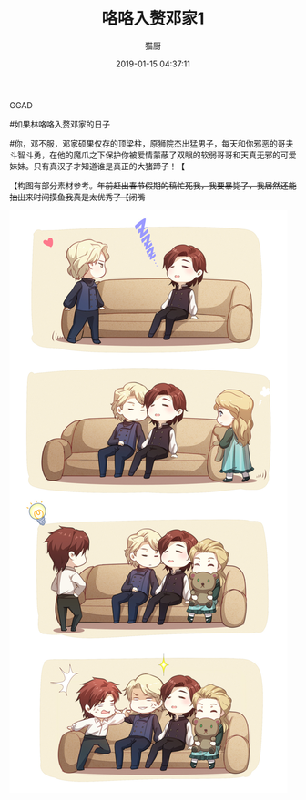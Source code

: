﻿---
layout: post
title: 咯咯入赘邓家1
date: 2019-01-15 04:37:11
updated: 2019-01-31 06:43:28
comments: true
categories: [Photo]
tags: [格邓, ggad]
author: "猫厨"
description: ""
toc: true
---

<p>GGAD</p> 
<p>#如果林咯咯入赘邓家的日子</p> 
<p>#你，邓不服，邓家硕果仅存的顶梁柱，原狮院杰出猛男子，每天和你邪恶的哥夫斗智斗勇，在他的魔爪之下保护你被爱情蒙蔽了双眼的软弱哥哥和天真无邪的可爱妹妹。只有真汉子才知道谁是真正的大猪蹄子！【</p> 
<p>【构图有部分素材参考。<span style="text-decoration:line-through;"  >年前赶出春节假期的稿忙死我，我要暴毙了，我居然还能抽出来时间摸鱼我真是太优秀了【闭嘴</span></p>

![](https://raw.githubusercontent.com/alicewish/meowchain247/master/img_cVZNdzJtQk9JV2RWSzJ2cGk3Zlpzdk54WXZyYWh3WjNycW5jU2FXSVBFeEFlR3dseFIxVVlRPT0.jpg)